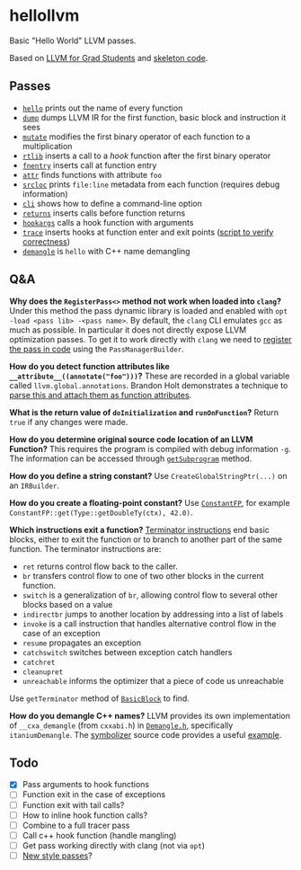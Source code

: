 # hellollvm

Basic "Hello World" LLVM passes.

Based on [LLVM for Grad
Students](https://www.cs.cornell.edu/~asampson/blog/llvm.html) and [skeleton
code](https://github.com/sampsyo/llvm-pass-skeleton).

## Passes

* [`hello`](hello.cc) prints out the name of every function
* [`dump`](dump.cc) dumps LLVM IR for the first function, basic block and instruction it sees
* [`mutate`](mutate.cc) modifies the first binary operator of each function to a multiplication
* [`rtlib`](rtlib.cc) inserts a call to a _hook_ function after the first binary operator
* [`fnentry`](fnentry.cc) inserts call at function entry
* [`attr`](attr.cc) finds functions with attribute `foo`
* [`srcloc`](srcloc.cc) prints `file:line` metadata from each function (requires debug information)
* [`cli`](cli.cc) shows how to define a command-line option
* [`returns`](returns.cc) inserts calls before function returns
* [`hookargs`](hookargs.cc) calls a hook function with arguments
* [`trace`](trace.cc) inserts hooks at function enter and exit points ([script to verify correctness](parsetrace.py))
* [`demangle`](demangle.cc) is `hello` with C++ name demangling

## Q&A

**Why does the `RegisterPass<>` method not work when loaded into `clang`?** Under this method the pass dynamic library is loaded and enabled with `opt -load <pass lib> -<pass name>`. By default, the `clang` CLI emulates `gcc` as much as possible. In particular it does not directly expose LLVM optimization passes. To get it to work directly with `clang` we need to [register the pass in code](http://www.cs.cornell.edu/~asampson/blog/clangpass.html) using the `PassManagerBuilder`.

**How do you detect function attributes like `__attribute__((annotate("foo")))`?** These are recorded in a global variable called `llvm.global.annotations`. Brandon Holt demonstrates a technique to [parse this and attach them as function attributes](http://bholt.org/posts/llvm-quick-tricks.html).

**What is the return value of `doInitialization` and `runOnFunction`?** Return `true` if any changes were made.

**How do you determine original source code location of an LLVM Function?** This requires the program is compiled with debug information `-g`. The information can be accessed through [`getSubprogram`](http://llvm.org/doxygen/classllvm_1_1Function.html#a4d834f9897d15e3a6349063b5d637cd8) method.

**How do you define a string constant?** Use `CreateGlobalStringPtr(...)` on an `IRBuilder`.

**How do you create a floating-point constant?** Use [`ConstantFP`](http://llvm.org/doxygen/classllvm_1_1ConstantFP.html), for example `ConstantFP::get(Type::getDoubleTy(ctx), 42.0)`.

**Which instructions exit a function?** [Terminator instructions](https://llvm.org/docs/LangRef.html#terminator-instructions) end basic blocks, either to exit the function or to branch to another part of the same function. The terminator instructions are:

* `ret` returns control flow back to the caller.
* `br` transfers control flow to one of two other blocks in the current function.
* `switch` is a generalization of `br`, allowing control flow to several other blocks based on a value
* `indirectbr` jumps to another location by addressing into a list of labels
* `invoke` is a call instruction that handles alternative control flow in the case of an exception
* `resume` propagates an exception
* `catchswitch` switches between exception catch handlers
* `catchret`
* `cleanupret`
* `unreachable` informs the optimizer that a piece of code us unreachable

Use `getTerminator` method of [`BasicBlock`](http://llvm.org/doxygen/classllvm_1_1BasicBlock.html) to find.

**How do you demangle C++ names?** LLVM provides its own implementation of `__cxa_demangle` (from `cxxabi.h`) in [`Demangle.h`](http://llvm.org/doxygen/Demangle_8h.html), specifically `itaniumDemangle`. The [symbolizer](https://llvm.org/docs/CommandGuide/llvm-symbolizer.html) source code provides a useful [example](https://github.com/llvm-mirror/llvm/blob/0444f576689f40fd292478aff54a0f6a9ceebfdb/lib/DebugInfo/Symbolize/Symbolize.cpp#L474-L482).

## Todo

- [x] Pass arguments to hook functions
- [ ] Function exit in the case of exceptions
- [ ] Function exit with tail calls?
- [ ] How to inline hook function calls?
- [ ] Combine to a full tracer pass
- [ ] Call c++ hook function (handle mangling)
- [ ] Get pass working directly with clang (not via `opt`)
- [ ] [New style passes](https://medium.com/@mshockwave/writing-llvm-pass-in-2018-part-i-531c700e85eb)?
